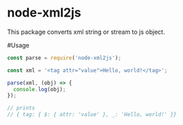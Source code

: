 # node-xml2js
This package converts xml string or stream to js object.

#Usage
```js
const parse = require('node-xml2js');

const xml = '<tag attr="value">Hello, world!</tag>'; 

parse(xml, (obj) => {
  console.log(obj);
});

// prints
// { tag: { $: { attr: 'value' }, _: 'Hello, world!' }}
```
